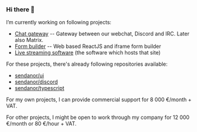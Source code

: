 ### Hi there 👋

<!--
**thejhh/thejhh** is a ✨ _special_ ✨ repository because its `README.md` (this file) appears on your GitHub profile.

Here are some ideas to get you started:

- 🔭 I’m currently working on ...
- 🌱 I’m currently learning ...
- 👯 I’m looking to collaborate on ...
- 🤔 I’m looking for help with ...
- 💬 Ask me about ...
- 📫 How to reach me: ...
- 😄 Pronouns: ...
- ⚡ Fun fact: ...
-->

I’m currently working on following projects:

 * [Chat gateway](https://viesti.app) -- Gateway between our webchat, Discord and IRC. Later also Matrix.
 * [Form builder](https://lomake.app) -- Web based ReactJS and iframe form builder
 * [Live streaming software](https://audioantza.com/) (the software which hosts that site)

For these projects, there's already following repositories available:
 
 * [sendanor/ui](https://github.com/sendanor/ui)
 * [sendanor/discord](https://github.com/sendanor/discord)
 * [sendanor/typescript](https://github.com/sendanor/typescript)

For my own projects, I can provide commercial support for 8 000 €/month + VAT.

For other projects, I might be open to work through my company for 12 000 €/month or 80 €/hour + VAT.  

